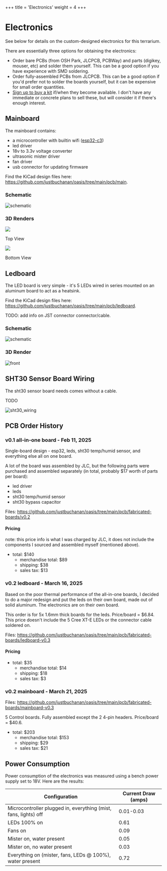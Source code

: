 +++
title = 'Electronics'
weight = 4
+++

# Electronics

See below for details on the custom-designed electronics for this terrarium.

There are essentially three options for obtaining the electronics:

- Order bare PCBs (from OSH Park, JLCPCB, PCBWay) and parts (digikey, mouser, etc) and solder them yourself. This can be a good option if you have experience with SMD soldering.
- Order fully-assembled PCBs from JLCPCB. This can be a good option if you'd prefer not to solder the boards yourself, but it can be expensive for small order quantities.
- [Sign up to buy a kit](/docs/contact/#buying-a-kit) if/when they become available. I don't have any immediate or concrete plans to sell these, but will consider it if there's enough interest.

## Mainboard

The mainboard contains:

- a microcontroller with builtin wifi ([esp32-c3](https://www.espressif.com/en/products/socs/esp32-c3))
- led driver
- 18v to 3.3v voltage converter
- ultrasonic mister driver
- fan driver
- usb connector for updating firmware

Find the KiCad design files here: https://github.com/justbuchanan/oasis/tree/main/pcb/main.

### Schematic

![schematic](mainboard_schematic.png)

### 3D Renders

<!-- Show the front and back renders side-by-side -->
<div class="img-row">
  <div class="img-column2">
    <img src="mainboard_front3d.png"/>
    <p>Top View</p>
  </div>
  <div class="img-column2">
    <img src="mainboard_back3d.png"/>
    <p>Bottom View</p>
  </div>
</div>

## Ledboard

The LED board is very simple - it's 5 LEDs wired in series mounted on an aluminum board to act as a heatsink.

Find the KiCad design files here: https://github.com/justbuchanan/oasis/tree/main/pcb/ledboard.

TODO: add info on JST connector connector/cable.

### Schematic

![schematic](ledboard_schematic.png)

### 3D Render

![front](ledboard_front3d.png)

## SHT30 Sensor Board Wiring

The sht30 sensor board needs comes without a cable.

TODO

![sht30_wiring](sht30_wiring.jpg)

## PCB Order History

### v0.1 all-in-one board - Feb 11, 2025

Single-board design - esp32, leds, sht30 temp/humid sensor, and everything else all on one board.

A lot of the board was assembled by JLC, but the following parts were purchased and assembled separately (in total, probably $17 worth of parts per board):

- led driver
- leds
- sht30 temp/humid sensor
- sht30 bypass capacitor

Files: https://github.com/justbuchanan/oasis/tree/main/pcb/fabricated-boards/v0.2

#### Pricing

note: this price info is what I was charged by JLC, it does not include the components I sourced and assembled myself (mentioned above).

- total: $140
    - merchandise total: $89
    - shipping: $38
    - sales tax: $13

### v0.2 ledboard - March 16, 2025

Based on the poor thermal performance of the all-in-one boards, I decided to do a major redesign and put the leds on their own board, made out of solid aluminum. The electronics are on their own board.

This order is for 5x 1.6mm thick boards for the leds. Price/board = $6.84. This price doesn't include the 5 Cree XT-E LEDs or the connector cable soldered on.

Files: https://github.com/justbuchanan/oasis/tree/main/pcb/fabricated-boards/ledboard-v0.3

#### Pricing

- total: $35
    - merchandise total: $14
    - shipping: $18
    - sales tax: $3

### v0.2 mainboard - March 21, 2025

Files: https://github.com/justbuchanan/oasis/tree/main/pcb/fabricated-boards/mainboard-v0.3

5 Control boards. Fully assembled except the 2 4-pin headers. Price/board = $40.6.

- total: $203
    - merchandise total: $153
    - shipping: $29
    - sales tax: $21

## Power Consumption

Power consumption of the electronics was measured using a bench power supply set to 18V. Here are the results:

| Configuration                                                   | Current Draw (amps) |
| --------------------------------------------------------------- | ------------------- |
| Microcontroller plugged in, everything (mist, fans, lights) off | 0.01-0.03           |
| LEDs 100% on                                                    | 0.61                |
| Fans on                                                         | 0.09                |
| Mister on, water present                                        | 0.05                |
| Mister on, no water present                                     | 0.03                |
| Everything on (mister, fans, LEDs @ 100%), water present        | 0.72                |

